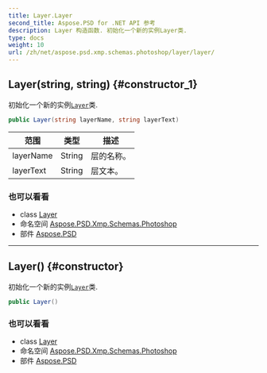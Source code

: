 ```yaml
---
title: Layer.Layer
second_title: Aspose.PSD for .NET API 参考
description: Layer 构造函数. 初始化一个新的实例Layer类.
type: docs
weight: 10
url: /zh/net/aspose.psd.xmp.schemas.photoshop/layer/layer/
---
```

## Layer(string, string) {#constructor_1}

初始化一个新的实例[`Layer`](../)类.

```csharp
public Layer(string layerName, string layerText)
```

| 范围 | 类型 | 描述 |
| --- | --- | --- |
| layerName | String | 层的名称。 |
| layerText | String | 层文本。 |

### 也可以看看

* class [Layer](../)
* 命名空间 [Aspose.PSD.Xmp.Schemas.Photoshop](../../layer/)
* 部件 [Aspose.PSD](../../../)

---

## Layer() {#constructor}

初始化一个新的实例[`Layer`](../)类.

```csharp
public Layer()
```

### 也可以看看

* class [Layer](../)
* 命名空间 [Aspose.PSD.Xmp.Schemas.Photoshop](../../layer/)
* 部件 [Aspose.PSD](../../../)


